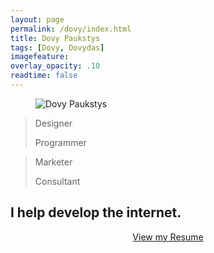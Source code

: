 ```yaml
---
layout: page
permalink: /dovy/index.html
title: Dovy Paukstys
tags: [Dovy, Dovydas]
imagefeature: 
overlay_opacity: .10
readtime: false
---
```


<figure>
  <img src="{{ site.url }}/images/self_pic.jpg" alt="Dovy Paukstys">
</figure>

<div class="col-md-6">  
	<blockquote>
		<p>Designer</p>
		<p>Programmer</p>
	</blockquote>
</div>
<div class="col-md-6">  
	<blockquote>
		<p>Marketer</p>
		<p>Consultant</p>
	</blockquote>
</div>

## I help develop the internet.

<center><a href="http://resume.linkedinlabs.com/kl4yr6ht0" class="btn btn-primary btn-lg" target="_blank">View my Resume</a></center>
